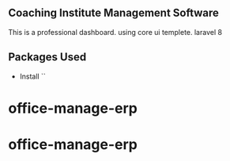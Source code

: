 ## Coaching Institute Management Software
This is a professional dashboard. using core ui templete. laravel 8
## Packages Used

- Install ``
# office-manage-erp
# office-manage-erp
